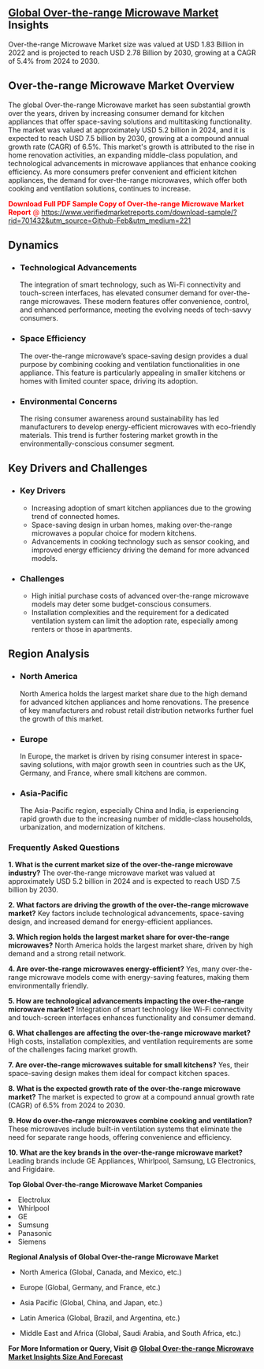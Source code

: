 <h2><a href="https://www.verifiedmarketreports.com/download-sample/?rid=701432&amp;utm_source=Github&amp;utm_medium=221" target="_blank">Global Over-the-range Microwave Market</a> Insights</h2><p>Over-the-range Microwave Market size was valued at USD 1.83 Billion in 2022 and is projected to reach USD 2.78 Billion by 2030, growing at a CAGR of 5.4% from 2024 to 2030.</p><p> <h2>Over-the-range Microwave Market Overview</h2> <p>The global Over-the-range Microwave market has seen substantial growth over the years, driven by increasing consumer demand for kitchen appliances that offer space-saving solutions and multitasking functionality. The market was valued at approximately USD 5.2 billion in 2024, and it is expected to reach USD 7.5 billion by 2030, growing at a compound annual growth rate (CAGR) of 6.5%. This market's growth is attributed to the rise in home renovation activities, an expanding middle-class population, and technological advancements in microwave appliances that enhance cooking efficiency. As more consumers prefer convenient and efficient kitchen appliances, the demand for over-the-range microwaves, which offer both cooking and ventilation solutions, continues to increase.</p> <p><p><span class=""><span style="color: #ff0000;"><strong>Download Full PDF Sample Copy of Over-the-range Microwave Market Report</strong> @ </span><a href="https://www.verifiedmarketreports.com/download-sample/?rid=701432&amp;utm_source=Github-Feb&amp;utm_medium=221" target="_blank">https://www.verifiedmarketreports.com/download-sample/?rid=701432&amp;utm_source=Github-Feb&amp;utm_medium=221</a></span></p></p> <h2>Dynamics</h2> <ul> <li><h3>Technological Advancements</h3> The integration of smart technology, such as Wi-Fi connectivity and touch-screen interfaces, has elevated consumer demand for over-the-range microwaves. These modern features offer convenience, control, and enhanced performance, meeting the evolving needs of tech-savvy consumers.</li> <li><h3>Space Efficiency</h3> The over-the-range microwave’s space-saving design provides a dual purpose by combining cooking and ventilation functionalities in one appliance. This feature is particularly appealing in smaller kitchens or homes with limited counter space, driving its adoption.</li> <li><h3>Environmental Concerns</h3> The rising consumer awareness around sustainability has led manufacturers to develop energy-efficient microwaves with eco-friendly materials. This trend is further fostering market growth in the environmentally-conscious consumer segment.</li> </ul> <h2>Key Drivers and Challenges</h2> <ul> <li><h3>Key Drivers</h3> <ul> <li>Increasing adoption of smart kitchen appliances due to the growing trend of connected homes.</li> <li>Space-saving design in urban homes, making over-the-range microwaves a popular choice for modern kitchens.</li> <li>Advancements in cooking technology such as sensor cooking, and improved energy efficiency driving the demand for more advanced models.</li> </ul> </li> <li><h3>Challenges</h3> <ul> <li>High initial purchase costs of advanced over-the-range microwave models may deter some budget-conscious consumers.</li> <li>Installation complexities and the requirement for a dedicated ventilation system can limit the adoption rate, especially among renters or those in apartments.</li> </ul> </li> </ul> <h2>Region Analysis</h2> <ul> <li><h3>North America</h3> North America holds the largest market share due to the high demand for advanced kitchen appliances and home renovations. The presence of key manufacturers and robust retail distribution networks further fuel the growth of this market.</li> <li><h3>Europe</h3> In Europe, the market is driven by rising consumer interest in space-saving solutions, with major growth seen in countries such as the UK, Germany, and France, where small kitchens are common.</li> <li><h3>Asia-Pacific</h3> The Asia-Pacific region, especially China and India, is experiencing rapid growth due to the increasing number of middle-class households, urbanization, and modernization of kitchens.</li> </ul> <h3>Frequently Asked Questions</h3> <p><strong>1. What is the current market size of the over-the-range microwave industry?</strong> The over-the-range microwave market was valued at approximately USD 5.2 billion in 2024 and is expected to reach USD 7.5 billion by 2030.</p> <p><strong>2. What factors are driving the growth of the over-the-range microwave market?</strong> Key factors include technological advancements, space-saving design, and increased demand for energy-efficient appliances.</p> <p><strong>3. Which region holds the largest market share for over-the-range microwaves?</strong> North America holds the largest market share, driven by high demand and a strong retail network.</p> <p><strong>4. Are over-the-range microwaves energy-efficient?</strong> Yes, many over-the-range microwave models come with energy-saving features, making them environmentally friendly.</p> <p><strong>5. How are technological advancements impacting the over-the-range microwave market?</strong> Integration of smart technology like Wi-Fi connectivity and touch-screen interfaces enhances functionality and consumer demand.</p> <p><strong>6. What challenges are affecting the over-the-range microwave market?</strong> High costs, installation complexities, and ventilation requirements are some of the challenges facing market growth.</p> <p><strong>7. Are over-the-range microwaves suitable for small kitchens?</strong> Yes, their space-saving design makes them ideal for compact kitchen spaces.</p> <p><strong>8. What is the expected growth rate of the over-the-range microwave market?</strong> The market is expected to grow at a compound annual growth rate (CAGR) of 6.5% from 2024 to 2030.</p> <p><strong>9. How do over-the-range microwaves combine cooking and ventilation?</strong> These microwaves include built-in ventilation systems that eliminate the need for separate range hoods, offering convenience and efficiency.</p> <p><strong>10. What are the key brands in the over-the-range microwave market?</strong> Leading brands include GE Appliances, Whirlpool, Samsung, LG Electronics, and Frigidaire.</p> </p><p><strong>Top Global Over-the-range Microwave Market Companies</strong></p><div data-test-id=""><p><li>Electrolux</li><li> Whirlpool</li><li> GE</li><li> Sumsung</li><li> Panasonic</li><li> Siemens</li></p><div><strong>Regional Analysis of&nbsp;Global Over-the-range Microwave Market</strong></div><ul><li dir="ltr"><p dir="ltr">North America&nbsp;(Global, Canada, and Mexico, etc.)</p></li><li dir="ltr"><p dir="ltr">Europe (Global, Germany, and France, etc.)</p></li><li dir="ltr"><p dir="ltr">Asia Pacific&nbsp;(Global, China, and Japan, etc.)</p></li><li dir="ltr"><p dir="ltr">Latin America&nbsp;(Global, Brazil, and Argentina, etc.)</p></li><li dir="ltr">Middle East and Africa&nbsp;(Global, Saudi Arabia, and South Africa, etc.)</li></ul><p><strong>For More Information or Query, Visit @&nbsp;</strong><strong><a href="https://www.verifiedmarketreports.com/product/over-the-range-microwave-market/?utm_source=Github&amp;utm_medium=221" target="_blank">Global Over-the-range Microwave Market Insights Size And Forecast</a></strong></p></div>
